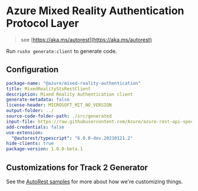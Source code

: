 # Azure Mixed Reality Authentication Protocol Layer

> see [https://aka.ms/autorest](https://aka.ms/autorest)

Run `rushx generate:client` to generate code.

## Configuration

```yaml
package-name: "@azure/mixed-reality-authentication"
title: MixedRealityStsRestClient
description: Mixed Reality Authentication client
generate-metadata: false
license-header: MICROSOFT_MIT_NO_VERSION
output-folder: ../
source-code-folder-path: ./src/generated
input-file: https://raw.githubusercontent.com/Azure/azure-rest-api-specs/aa19725fe79aea2a9dc580f3c66f77f89cc34563/specification/mixedreality/data-plane/Microsoft.MixedReality/preview/2019-02-28-preview/mr-sts.json
add-credentials: false
use-extension:
  "@autorest/typescript": "6.0.0-dev.20210121.2"
hide-clients: true
package-version: 1.0.0-beta.1
```

## Customizations for Track 2 Generator

See the [AutoRest samples](https://github.com/Azure/autorest/tree/master/Samples/3b-custom-transformations)
for more about how we're customizing things.
